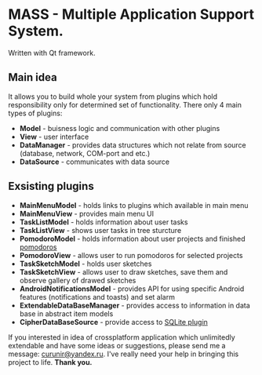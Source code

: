 # MASS - Multiple Application Support System.
Written with Qt framework.

## Main idea
It allows you to build whole your system from plugins which hold responsibility only for determined set of functionality. There only 4 main types of plugins:
- **Model** - buisness logic and communication with other plugins
- **View** - user interface
- **DataManager** - provides data structures which not relate from source (database, network, COM-port and etc.)
- **DataSource** - communicates with data source

## Exsisting plugins
- **MainMenuModel** - holds links to plugins which available in main menu
- **MainMenuView** - provides main menu UI 
- **TaskListModel** - holds information about user tasks
- **TaskListView** - shows user tasks in tree sturcture
- **PomodoroModel** - holds information about user projects and finished [pomodoros](https://en.wikipedia.org/wiki/Pomodoro_Technique)
- **PomodoroView** - allows user to run pomodoros for selected projects
- **TaskSketchModel** - holds user sketches
- **TaskSketchView** - allows user to draw sketches, save them and observe gallery of drawed sketches
- **AndroidNotificationsModel** - provides API for using specific Android features (notifications and toasts) and set alarm
- **ExtendableDataBaseManager** - provides access to information in data base in abstract item models
- **CipherDataBaseSource** - provide access to [SQLite plugin](https://github.com/devbean/QtCipherSqlitePlugin)

If you interested in idea of crossplatform application which unlimitedly extendable and have some ideas or suggestions, please send me a message: [curunir@yandex.ru](curunir@yandex.ru). I've really need your help in bringing this project to life.
**Thank you.**
